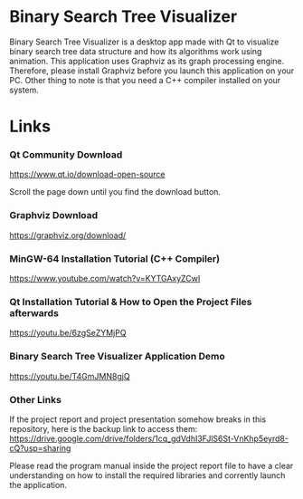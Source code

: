 # Binary Search Tree Visualizer
Binary Search Tree Visualizer is a desktop app made with Qt to visualize binary search tree data structure and how its algorithms work using animation. This 
application uses Graphviz as its graph processing engine. Therefore, please install Graphviz before you launch this application on your PC. Other thing to note is that you need
a C++ compiler installed on your system. 

# Links

### Qt Community Download 

https://www.qt.io/download-open-source

Scroll the page down until you find the download button. 

### Graphviz Download

https://graphviz.org/download/

### MinGW-64 Installation Tutorial (C++ Compiler)

https://www.youtube.com/watch?v=KYTGAxyZCwI

### Qt Installation Tutorial & How to Open the Project Files afterwards

https://youtu.be/6zgSeZYMjPQ

### Binary Search Tree Visualizer Application Demo

https://youtu.be/T4GmJMN8gjQ

### Other Links

If the project report and project presentation somehow breaks in this repository, here is the backup link to access them: https://drive.google.com/drive/folders/1cq_gdVdhI3FJlS6St-VnKhp5eyrd8-cQ?usp=sharing

Please read the program manual inside the project report file to have a clear understanding on how to install the required libraries and corrently launch the application. 

